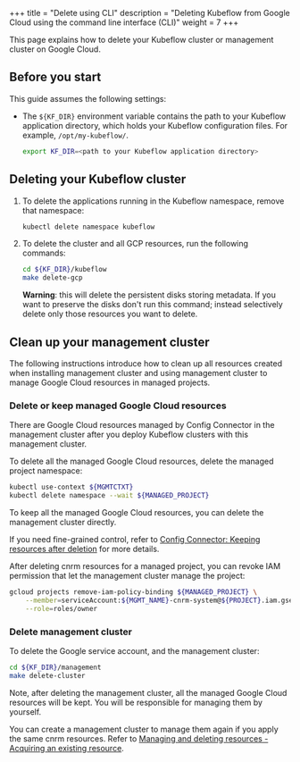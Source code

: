 +++
title = "Delete using CLI"
description = "Deleting Kubeflow from Google Cloud using the command line interface (CLI)"
weight = 7
+++

This page explains how to delete your Kubeflow cluster or management cluster on
Google Cloud.

## Before you start

This guide assumes the following settings:

- The `${KF_DIR}` environment variable contains the path to
  your Kubeflow application directory, which holds your Kubeflow configuration
  files. For example, `/opt/my-kubeflow/`.

  ```bash
  export KF_DIR=<path to your Kubeflow application directory>
  ```

## Deleting your Kubeflow cluster

1.  To delete the applications running in the Kubeflow namespace, remove that namespace:

    ```bash
    kubectl delete namespace kubeflow
    ```

1.  To delete the cluster and all GCP resources, run the following commands:

    ```bash
    cd ${KF_DIR}/kubeflow
    make delete-gcp
    ```

    **Warning**: this will delete the persistent disks storing metadata. If you want to preserve the disks don't run this command;
    instead selectively delete only those resources you want to delete.

## Clean up your management cluster

The following instructions introduce how to clean up all resources created when
installing management cluster and using management cluster to manage Google
Cloud resources in managed projects.

### Delete or keep managed Google Cloud resources

There are Google Cloud resources managed by Config Connector in the
management cluster after you deploy Kubeflow clusters with this management
cluster.

To delete all the managed Google Cloud resources, delete the managed project namespace:

```bash
kubectl use-context ${MGMTCTXT}
kubectl delete namespace --wait ${MANAGED_PROJECT}
```

To keep all the managed Google Cloud resources, you can delete the management
cluster directly.

If you need fine-grained control, refer to
[Config Connector: Keeping resources after deletion](https://cloud.google.com/config-connector/docs/how-to/managing-deleting-resources#keeping_resources_after_deletion)
for more details.

After deleting cnrm resources for a managed project, you can revoke IAM permission
that let the management cluster manage the project:

```bash
gcloud projects remove-iam-policy-binding ${MANAGED_PROJECT} \
    --member=serviceAccount:${MGMT_NAME}-cnrm-system@${PROJECT}.iam.gserviceaccount.com \
    --role=roles/owner
```

### Delete management cluster

To delete the Google service account, and the management cluster:

```bash
cd ${KF_DIR}/management
make delete-cluster
```

Note, after deleting the management cluster, all the managed Google Cloud
resources will be kept. You will be responsible for managing them by yourself.

You can create a management cluster to manage them again if you apply the same
cnrm resources. Refer to [Managing and deleting resources - Acquiring an existing resource](https://cloud.google.com/config-connector/docs/how-to/managing-deleting-resources#acquiring_an_existing_resource).
